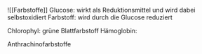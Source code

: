 ![[Farbstoffe]]
Glucose: wirkt als Reduktionsmittel und wird dabei selbstoxidiert
Farbstoff: wird durch die Glucose reduziert

Chlorophyl: grüne Blattfarbstoff
Hämoglobin: 

Anthrachinofarbstoffe